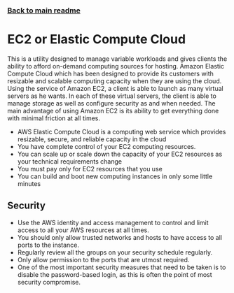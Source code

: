 ### [Back to main readme](Readme.md)

# EC2 or Elastic Compute Cloud
This is a utility designed to manage variable workloads and gives clients the ability to afford on-demand computing sources for hosting. Amazon Elastic Compute Cloud which has been designed to provide its customers with resizable and scalable computing capacity when they are using the cloud. Using the service of Amazon EC2, a client is able to launch as many virtual servers as he wants. In each of these virtual servers, the client is able to manage storage as well as configure security as and when needed. The main advantage of using Amazon EC2 is its ability to get everything done with minimal friction at all times.

- AWS Elastic Compute Cloud is a computing web service which provides resizable, secure, and reliable capacity in the cloud
- You have complete control of your EC2 computing resources.
- You can scale up or scale down the capacity of your EC2 resources as your technical requirements change
- You must pay only for EC2 resources that you use
- You can build and boot new computing instances in only some little minutes

## Security
- Use the AWS identity and access management to control and limit access to all your AWS resources at all times.
- You should only allow trusted networks and hosts to have access to all ports to the instance.
- Regularly review all the groups on your security schedule regularly.
- Only allow permission to the ports that are utmost required.
- One of the most important security measures that need to be taken is to disable the password-based login, as this is often the point of most security compromise.